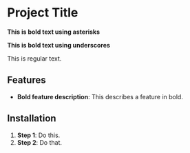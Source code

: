 # Project Title

**This is bold text using asterisks**

__This is bold text using underscores__

This is regular text.

## Features
- **Bold feature description**: This describes a feature in bold.

## Installation
1. **Step 1**: Do this.
2. **Step 2**: Do that.
